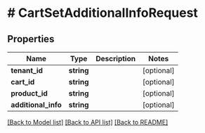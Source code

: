 # # CartSetAdditionalInfoRequest


## Properties 


Name | Type | Description | Notes
------------ | ------------- | ------------- | -------------
**tenant_id**| **string** |   | [optional]
**cart_id**| **string** |   | [optional]
**product_id**| **string** |   | [optional]
**additional_info**| **string** |   | [optional]


[[Back to Model list]](../../README.md#models) [[Back to API list]](../../README.md#endpoints) [[Back to README]](../../README.md)

